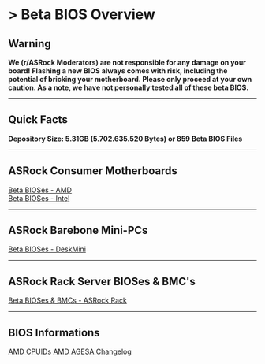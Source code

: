 # > Beta BIOS Overview

## Warning
<p class="markYellow"><b>We (r/ASRock Moderators) are not responsible for any damage on your board!  
Flashing a new BIOS always comes with risk, including the potential of bricking your motherboard.  
Please only proceed at your own caution. As a note, we have not personally tested all of these beta BIOS.</b></p>

***

## Quick Facts  
**Depository Size: 5.31GB (5.702.635.520 Bytes) or 859 Beta BIOS Files**

***

## ASRock Consumer Motherboards

[Beta BIOSes - AMD](beta_bios_amd)  
[Beta BIOSes - Intel](beta_bios_intel)

***

## ASRock Barebone Mini-PCs 

[Beta BIOSes - DeskMini](beta_bios_deskmini)

***

## ASRock Rack Server BIOSes & BMC's

[Beta BIOSes & BMCs - ASRock Rack](beta_bios_rack)

***

## BIOS Informations

[AMD CPUIDs](amd_cpu_ids)
[AMD AGESA Changelog](about_agesa)

